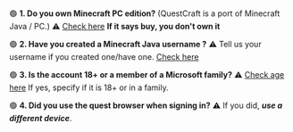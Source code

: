 🟢 **1. Do you own Minecraft PC edition?**  (QuestCraft is a port of Minecraft Java / PC.)
⚠️  [Check here](https://www.minecraft.net/en-us/msaprofile) __If it says buy, you don't own it__

🟢 **2. Have you created a Minecraft __Java__ username ?**
⚠️ Tell us your username if you created one/have one. [Check here](https://www.minecraft.net/en-us/msaprofile/mygames/editprofile)

🟢 **3. Is the account 18+ or a member of a Microsoft family?** 
⚠️ [Check age here](https://account.microsoft.com/profile?lang=en-US#main-content-landing-react) If yes, specify if it is 18+ or in a family.

🟢 **4. Did you use the quest browser when signing in?**
⚠️ If you did, *__use a different device__*.

